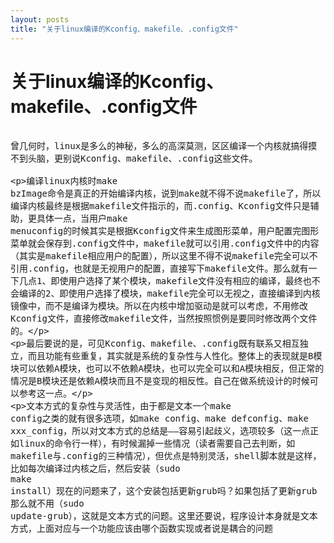 ```yaml
---
layout: posts
title: "关于linux编译的Kconfig、makefile、.config文件"
---
```


# 关于linux编译的Kconfig、makefile、.config文件
<xmp style="white-space: pre-wrap; word-wrap: break-word;">
曾几何时，linux是多么的神秘，多么的高深莫测，区区编译一个内核就搞得摸不到头脑，更别说Kconfig、makefile、.config这些文件。

编译linux内核时make bzImage命令是真正的开始编译内核，说到make就不得不说makefile了，所以编译内核最终是根据makefile文件指示的，而.config、Kconfig文件只是辅助，更具体一点，当用户make menuconfig的时候其实是根据Kconfig文件来生成图形菜单，用户配置完图形菜单就会保存到.config文件中，makefile就可以引用.config文件中的内容（其实是makefile相应用户的配置），所以这里不得不说makefile完全可以不引用.config，也就是无视用户的配置，直接写下makefile文件。那么就有一下几点1、即使用户选择了某个模块，makefile文件没有相应的编译，最终也不会编译的2、即使用户选择了模块，makefile完全可以无视之，直接编译到内核镜像中，而不是编译为模块。所以在内核中增加驱动是就可以考虑，不用修改Kconfig文件，直接修改makefile文件，当然按照惯例是要同时修改两个文件的。

最后要说的是，可见Kconfig、makefile、.config既有联系又相互独立，而且功能有些重复，其实就是系统的复杂性与人性化。整体上的表现就是B模块可以依赖A模块，也可以不依赖A模块，也可以完全可以和A模块相反，但正常的情况是B模块还是依赖A模块而且不是变现的相反性。自己在做系统设计的时候可以参考这一点。

文本方式的复杂性与灵活性，由于都是文本一个make config之类的就有很多选项，如make config、make defconfig、make xxx_config，所以对文本方式的总结是——容易引起歧义，选项较多（这一点正如linux的命令行一样），有时候漏掉一些情况（读者需要自己去判断，如makefile与.config的三种情况），但优点是特别灵活，shell脚本就是这样，比如每次编译过内核之后，然后安装（sudo make install）现在的问题来了，这个安装包括更新grub吗？如果包括了更新grub那么就不用（sudo update-grub），这就是文本方式的问题。这里还要说，程序设计本身就是文本方式，上面对应与一个功能应该由哪个函数实现或者说是耦合的问题
</xmp>